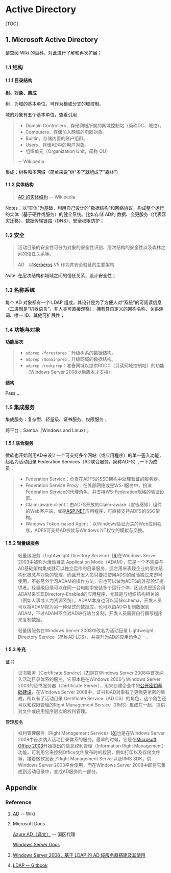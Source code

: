 # Active Directory



[TOC]

## 1. Microsoft Active Directory

请查阅 Wiki 的百科，对此进行了解和再次扩展；

### 1.1 结构

#### 1.1.1 目录结构

**树、对象、集成**

树，为域的基本单位，可作为根或分支的域控制。

域的对象有五个基本单位，查看引用

> - Domain Controllers，存储网域所属的网域控制站（简称DC、域控）。
> - Computers，存储加入网域的电脑对象。
> - Builtin，存储内置的账户组群。
> - Users，存储AD中的用户对象。
> - 组织单元（Organization Unit，简称 OU）
>
> -- Wikipedia

集成：树系和多网域（简单来说”树“多了就组成了"森林”）

#### 1.1.2 实体结构

> [AD 的实体结构](https://zh.wikipedia.org/wiki/Active_Directory#實體結構)	-- Wikipedia

Notes：以“实体”为基础，利用自己设计的”数据结构“和网络协议，构成整个运行的实体（基于硬件或服务）的健全系统。比如存储 AD的 数据、变更服务（代表容灾迁移）、数据传输链路（DNS）、安全权限防护；

### 1.2 安全

> 活动目录的安全性可分为对象的安全性识别、层次结构的安全性以及森林之间的信任关系等。
>
> AD　以[Kerberos](https://zh.wikipedia.org/wiki/Kerberos) V5 作为其安全验证的主要架构

Note: 在层次结构和域域之间的信任关系，设计安全性；

### 1.3 名称系统

每个 AD 对象都有一个 LDAP 组成，其设计是为了方便人对“系统”的可阅读信息（二进制是“机器语言”，非人类可直接观察），拥有其自定义的架构名称、关系连词、唯一 ID、其他可扩展性；

### 1.4 功能与对象

**功能层次**

> - `adprep /forestprep`：升级树系的数据结构。
> - `adprep /domainprep`：升级网域的数据结构。
> - `adprep /rodcprep`：准备网域以提供RODC（只读网域控制站）的功能（Windows Server 2008以后版本才支持）。

**结构**

Pass...

### 1.5 集成服务

集成服务：复杂型、轻量级、证书服务、权限服务；

跨平台：Samba（Windows and Linux）；

#### 1.5.1 联合服务

微软也开始利用AD来设计一个可支持多个网站（或应用程序）的单一签入功能，起名为活动目录 Federation Services（AD联合服务，简称ADFS）,一下为成员：

> - Federation Service：负责在ADFS的SSO架构中处理验证的服务器。
> - Federation Service Proxy：在外部网络或是WS-I服务中，扮演Federation Service的代理角色，并支持WS-Federation规格的验证设置。
> - Claim-aware client：由ADFS开放的Claim-aware（宣告感知）组件的Web客户端，或是[ASP.NET](https://zh.wikipedia.org/wiki/ASP.NET)应用程序，可直接支持ADFS的SSO架构。
> - Windows Token-based Agent：以Windows验证为主的Web应用程序，ADFS可支持AD权仗与Windows NT权仗的模拟与交换。

#### 1.5.2 轻量级服务

> 轻量级服务（Lightweight Directory Service）[[6\]](https://zh.wikipedia.org/wiki/Active_Directory#cite_note-6)在Windows Server 2003中被称为活动目录 Application Mode（ADAM），它是一个不需要与AD基础架构集成就可以独立运作的目录服务，适合用来表现企业的层次结构化概念与对象的管理，而且开发人员只要把使用ADSI的经验搬过来即可使用，不必另外学习ADAM的操作方法，它也可以做为ADFS的外部验证提供者。轻量级目录可以在同一台电脑中安装多个运行个体，因此也很适合用ADAM来实现Directory-Enabled的应用程序，尤其是与组织结构相关的（例如人事或人力资源系统），ADAM本身也可以延伸schema，开发人员可以将ADAM视为另一种型式的数据库，也可以由AD中复制数据到ADAM，不过ADAM不会对AD进行站台复制，开发人员需要自行撰写程序来复制数据。
>
> 轻量级服务在Windows Server 2008中改名为活动目录 Lightweight Directory Service（简称AD LDS），并提升为AD的应用角色之一。

#### 1.5.3 补充

证书

> 证书服务（Certificate Service）[[7\]](https://zh.wikipedia.org/wiki/Active_Directory#cite_note-7)是在Windows Server 2008中首次纳入活动目录体系的服务，它原本是在Windows 2000与Windows Server 2003的证书服务器（Certificate Server），用来创建企业中的[公开密钥基础建设](https://zh.wikipedia.org/wiki/公開金鑰基礎建設)，在Windows Server 2008中，证书和AD对象有了更强更紧密的集成，所以有了活动目录 Certificate Service（AD CS）的角色，这个角色还可以和权限管理的Right Management Service（RMS）集成在一起，提供对文件或应用程序层次的权利管理。

管理服务

> 权利管理服务（Right Management Service）[[8\]](https://zh.wikipedia.org/wiki/Active_Directory#cite_note-8)也是在Windows Server 2008中首次纳入活动目录体系的服务，最早的时候，它是在[Microsoft Office 2003](https://zh.wikipedia.org/wiki/Microsoft_Office)开始提出的信息权利管理（Information Right Management）功能，可利用它来控制Office文件散布时的权限，例如打印以及存储文件等，接着微软发表了Right Management Server以及RMS SDK，供Windows Server 2003平台使用，而在Windows Server 2008中即将它集成到活动目录中，变成AD服务的一部分。

## Appendix

### Reference

1. [AD](https://zh.wikipedia.org/wiki/Active_Directory)  -- Wiki

2. Microsoft Docs

   [Azure AD（译文）](http://docs.azure.cn/)  -- 国区代理

   [Windows Server Docs](https://docs.microsoft.com/zh-cn/windows-server/)

3. [Windows Server 2008，基于 LDAP 的 AD 域服务器搭建及其使用 ](https://www.cnblogs.com/cnjavahome/p/9029665.html)

4. [LDAP -- Gitbook](https://daiker.gitbook.io/windows-protocol/ldap-pian/8)

